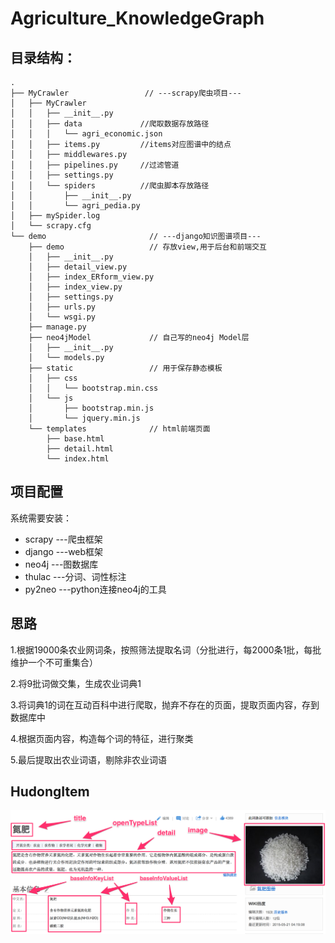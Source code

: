 # Agriculture_KnowledgeGraph


## 目录结构：

```
.
├── MyCrawler                 // ---scrapy爬虫项目---
│   ├── MyCrawler
│   │   ├── __init__.py
│   │   ├── data             //爬取数据存放路径
│   │   │   └── agri_economic.json
│   │   ├── items.py         //items对应图谱中的结点
│   │   ├── middlewares.py
│   │   ├── pipelines.py     //过滤管道
│   │   ├── settings.py
│   │   └── spiders          //爬虫脚本存放路径
│   │       ├── __init__.py
│   │       └── agri_pedia.py
│   ├── mySpider.log
│   └── scrapy.cfg
└── demo                       // ---django知识图谱项目---
	├── demo				   // 存放view,用于后台和前端交互
	│   ├── __init__.py
	│   ├── detail_view.py
	│   ├── index_ERform_view.py
	│   ├── index_view.py
	│   ├── settings.py
	│   ├── urls.py
	│   └── wsgi.py
	├── manage.py
	├── neo4jModel             // 自己写的neo4j Model层
	│   ├── __init__.py
	│   └── models.py
	├── static                 // 用于保存静态模板
	│   ├── css
	│   │   └── bootstrap.min.css
	│   └── js
	│       ├── bootstrap.min.js
	│       └── jquery.min.js
	└── templates              // html前端页面
		├── base.html
		├── detail.html
		└── index.html
```

## 项目配置

系统需要安装：

- scrapy     ---爬虫框架
- django     ---web框架
- neo4j       ---图数据库
- thulac      ---分词、词性标注
- py2neo    ---python连接neo4j的工具



## 思路

1.根据19000条农业网词条，按照筛法提取名词（分批进行，每2000条1批，每批维护一个不可重集合）

2.将9批词做交集，生成农业词典1

3.将词典1的词在互动百科中进行爬取，抛弃不存在的页面，提取页面内容，存到数据库中

4.根据页面内容，构造每个词的特征，进行聚类

5.最后提取出农业词语，剔除非农业词语

##  HudongItem

![image](https://raw.githubusercontent.com/qq547276542/blog_image/master/agri/1.png)